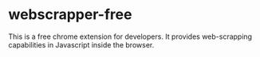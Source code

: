 # webscrapper-free
This is a free chrome extension for developers. It provides web-scrapping capabilities in Javascript inside the browser.
